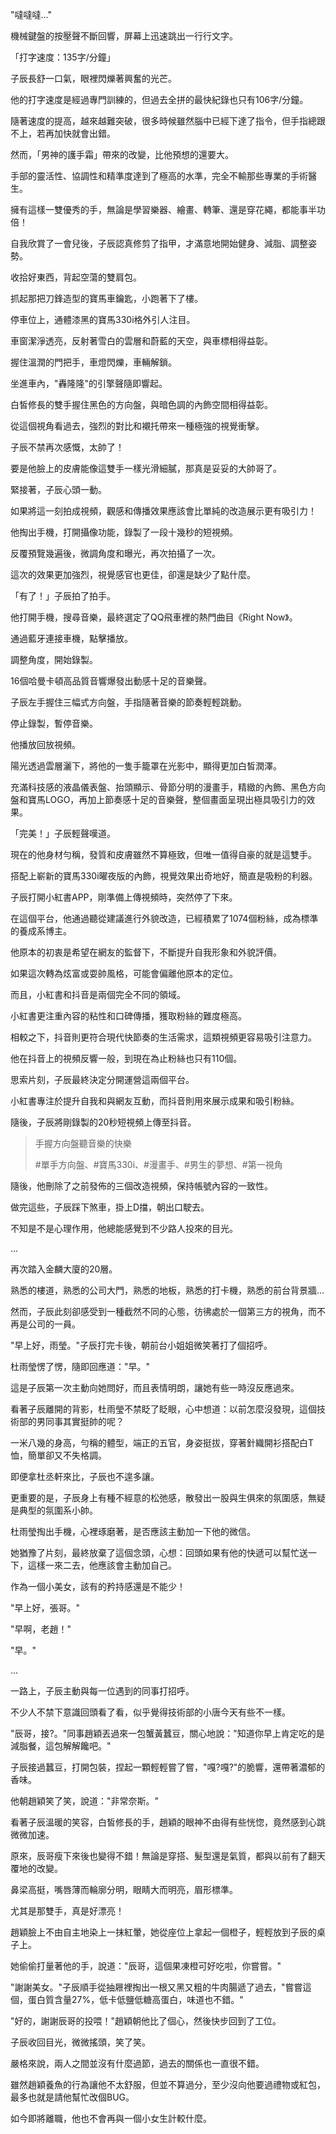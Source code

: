 "噠噠噠..."

機械鍵盤的按壓聲不斷回響，屏幕上迅速跳出一行行文字。

「打字速度：135字/分鐘」

子辰長舒一口氣，眼裡閃爍著興奮的光芒。

他的打字速度是經過專門訓練的，但過去全拼的最快紀錄也只有106字/分鐘。

隨著速度的提高，越來越難突破，很多時候雖然腦中已經下達了指令，但手指總跟不上，若再加快就會出錯。

然而，「男神的護手霜」帶來的改變，比他預想的還要大。

手部的靈活性、協調性和精準度達到了極高的水準，完全不輸那些專業的手術醫生。

擁有這樣一雙優秀的手，無論是學習樂器、繪畫、轉筆、還是穿花繩，都能事半功倍！

自我欣賞了一會兒後，子辰認真修剪了指甲，才滿意地開始健身、減脂、調整姿勢。

收拾好東西，背起空蕩的雙肩包。

抓起那把刀鋒造型的寶馬車鑰匙，小跑著下了樓。

停車位上，通體漆黑的寶馬330i格外引人注目。

車窗潔淨透亮，反射著雪白的雲層和蔚藍的天空，與車標相得益彰。

握住溫潤的門把手，車燈閃爍，車輛解鎖。

坐進車內，"轟隆隆"的引擎聲隨即響起。

白皙修長的雙手握住黑色的方向盤，與暗色調的內飾空間相得益彰。

從這個視角看過去，強烈的對比和襯托帶來一種極強的視覺衝擊。

子辰不禁再次感慨，太帥了！

要是他臉上的皮膚能像這雙手一樣光滑細膩，那真是妥妥的大帥哥了。

緊接著，子辰心頭一動。

如果將這一刻拍成視頻，觀感和傳播效果應該會比單純的改造展示更有吸引力！

他掏出手機，打開攝像功能，錄製了一段十幾秒的短視頻。

反覆預覽幾遍後，微調角度和曝光，再次拍攝了一次。

這次的效果更加強烈，視覺感官也更佳，卻還是缺少了點什麼。

「有了！」子辰拍了拍手。

他打開手機，搜尋音樂，最終選定了QQ飛車裡的熱門曲目《Right Now》。

通過藍牙連接車機，點擊播放。

調整角度，開始錄製。

16個哈曼卡頓高品質音響爆發出動感十足的音樂聲。

子辰左手握住三幅式方向盤，手指隨著音樂的節奏輕輕跳動。

停止錄製，暫停音樂。

他播放回放視頻。

陽光透過雲層灑下，將他的一隻手籠罩在光影中，顯得更加白皙潤澤。

充滿科技感的液晶儀表盤、抬頭顯示、骨節分明的漫畫手，精緻的內飾、黑色方向盤和寶馬LOGO，再加上節奏感十足的音樂聲，整個畫面呈現出極具吸引力的效果。

「完美！」子辰輕聲嘆道。

現在的他身材勻稱，發質和皮膚雖然不算極致，但唯一值得自豪的就是這雙手。

搭配上嶄新的寶馬330i曜夜版的內飾，視覺效果出奇地好，簡直是吸粉的利器。

子辰打開小紅書APP，剛準備上傳視頻時，突然停了下來。

在這個平台，他通過聽從建議進行外貌改造，已經積累了1074個粉絲，成為標準的養成系博主。

他原本的初衷是希望在網友的監督下，不斷提升自我形象和外貌評價。

如果這次轉為炫富或耍帥風格，可能會偏離他原本的定位。

而且，小紅書和抖音是兩個完全不同的領域。

小紅書更注重內容的粘性和口碑傳播，獲取粉絲的難度極高。

相較之下，抖音則更符合現代快節奏的生活需求，這類視頻更容易吸引注意力。

他在抖音上的視頻反響一般，到現在為止粉絲也只有110個。

思索片刻，子辰最終決定分開運營這兩個平台。

小紅書專注於提升自我和與網友互動，而抖音則用來展示成果和吸引粉絲。

隨後，子辰將剛錄製的20秒短視頻上傳至抖音。

>手握方向盤聽音樂的快樂
>
>#單手方向盤、#寶馬330i、#漫畫手、#男生的夢想、#第一視角

隨後，他刪除了之前發佈的三個改造視頻，保持帳號內容的一致性。

做完這些，子辰踩下煞車，掛上D擋，朝出口駛去。

不知是不是心理作用，他總能感覺到不少路人投來的目光。

...

再次踏入金麟大廈的20層。

熟悉的樓道，熟悉的公司大門，熟悉的地板，熟悉的打卡機，熟悉的前台背景牆…

然而，子辰此刻卻感受到一種截然不同的心態，彷彿處於一個第三方的視角，而不再是公司的一員。

"早上好，雨瑩。"子辰打完卡後，朝前台小姐姐微笑著打了個招呼。

杜雨瑩愣了愣，隨即回應道："早。"

這是子辰第一次主動向她問好，而且表情明朗，讓她有些一時沒反應過來。

看著子辰離開的背影，杜雨瑩不禁眨了眨眼，心中想道：以前怎麼沒發現，這個技術部的男同事其實挺帥的呢？

一米八幾的身高，勻稱的體型，端正的五官，身姿挺拔，穿著針織開衫搭配白T恤，簡單卻又不失格調。

即便拿杜丞軒來比，子辰也不遑多讓。

更重要的是，子辰身上有種不經意的松弛感，散發出一股與生俱來的氛圍感，無疑是典型的氛圍系小帥。

杜雨瑩掏出手機，心裡琢磨著，是否應該主動加一下他的微信。

她猶豫了片刻，最終放棄了這個念頭，心想：回頭如果有他的快遞可以幫忙送一下，這樣一來二去，他應該會主動加自己。

作為一個小美女，該有的矜持感還是不能少！

"早上好，張哥。"

"早啊，老趙！"

"早。"

...

一路上，子辰主動與每一位遇到的同事打招呼。

不少人不禁下意識回頭看了看，似乎覺得技術部的小唐今天有些不一樣。

"辰哥，接?。"同事趙穎丟過來一包蟹黃蠶豆，關心地說："知道你早上肯定吃的是減脂餐，這包解解饞吧。"

子辰接過蠶豆，打開包裝，捏起一顆輕輕嘗了嘗，"嘎?嘎?"的脆響，還帶著濃郁的香味。

他朝趙穎笑了笑，說道："非常奈斯。"

看著子辰溫暖的笑容，白皙修長的手，趙穎的眼神不由得有些恍惚，竟然感到心跳微微加速。

原來，辰哥瘦下來後也變得不錯！無論是穿搭、髮型還是氣質，都與以前有了翻天覆地的改變。

鼻梁高挺，嘴唇薄而輪廓分明，眼睛大而明亮，眉形標準。

尤其是那雙手，真是好漂亮！

趙穎臉上不由自主地染上一抹紅暈，她從座位上拿起一個橙子，輕輕放到子辰的桌子上。

她偷偷打量著他的手，說道："辰哥，這個果凍橙可好吃啦，你嘗嘗。"

"謝謝美女。"子辰順手從抽屜裡掏出一根又黑又粗的牛肉腸遞了過去，"嘗嘗這個，蛋白質含量27%，低卡低鹽低糖高蛋白，味道也不錯。"

"好的，謝謝辰哥的投喂！"趙穎朝他比了個心，然後快步回到了工位。

子辰收回目光，微微搖頭，笑了笑。

嚴格來說，兩人之間並沒有什麼過節，過去的關係也一直很不錯。

雖然趙穎養魚的行為讓他不太舒服，但並不算過分，至少沒向他要過禮物或紅包，最多也就是請他幫忙改個BUG。

如今即將離職，他也不會再與一個小女生計較什麼。